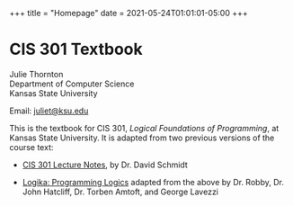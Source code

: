 +++
title = "Homepage"
date = 2021-05-24T01:01:01-05:00
+++

# CIS 301 Textbook

Julie Thornton <br>
Department of Computer Science <br>
Kansas State University  

Email: juliet@ksu.edu

This is the textbook for CIS 301, *Logical Foundations of Programming*, at Kansas State University. It is adapted from two previous versions of the course text:

- [CIS 301 Lecture Notes](https://people.cs.ksu.edu/~schmidt/301s14/Lectures/home.html), by Dr. David Schmidt

- [Logika: Programming Logics](http://logika.v3.sireum.org/dschmidt/) adapted from the above by Dr. Robby, Dr. John Hatcliff, Dr. Torben Amtoft, and George Lavezzi